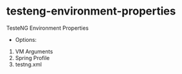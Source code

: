 # testeng-environment-properties
TesteNG Environment Properties

- Options:
1. VM Arguments
2. Spring Profile
3. testng.xml
